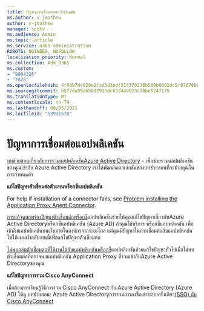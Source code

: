 ```yaml
---
title: ปัญหาการเชื่อมต่อแอปพลิเคชัน
ms.author: v-jmathew
author: v-jmathew
manager: scotv
ms.audience: Admin
ms.topic: article
ms.service: o365-administration
ROBOTS: NOINDEX, NOFOLLOW
localization_priority: Normal
ms.collection: Adm_O365
ms.custom:
- "9004326"
- "7825"
ms.openlocfilehash: 4f8d97d4820e2fad5d3bdf314370236b509b6081dc5f87078995282e72da0c18
ms.sourcegitcommit: b5f7da89a650d2915dc652449623c78be6247175
ms.translationtype: MT
ms.contentlocale: th-TH
ms.lasthandoff: 08/05/2021
ms.locfileid: "53931570"
---
```

# <a name="application-connection-issues"></a>ปัญหาการเชื่อมต่อแอปพลิเคชัน

[บทช่วยสอนเกี่ยวกับการรวมแอปพลิเคชันAzure Active Directory](https://docs.microsoft.com/azure/active-directory/saas-apps/tutorial-list) - เพื่อช่วยรวมแอปพลิเคชันของคุณเข้ากับ Azure Active Directory เราได้พัฒนาคอลเลกชันของบทช่วยสอนที่จะช่วยคุณในการกําหนดค่า

**แก้ไขปัญหาตัวเชื่อมต่อตัวแทนพร็อกซีแอปพลิเคชัน**

For help if installation of a connector fails, see [Problem installing the Application Proxy Agent Connector](https://docs.microsoft.com/azure/active-directory/manage-apps/application-proxy-connector-installation-problem).

[การแก้จุดบกพร่องปัญหาตัวเชื่อมต่อพร็อกซี](https://docs.microsoft.com/azure/active-directory/manage-apps/application-proxy-debug-connectors)แอปพลิเคชันช่วยให้คุณแก้ไขปัญหาเกี่ยวกับAzure Active Directoryพร็อกซีแอปพลิเคชัน (Azure AD) ถ้าคุณใช้บริการ พร็อกซีแอปพลิเคชัน เพื่อเข้าถึงแอปพลิเคชันบนเว็บภายในองค์กรจากระยะไกล แต่คุณมีปัญหาในการเชื่อมต่อกับแอปพลิเคชัน ให้ใช้แผนผังลดับงานนี้เพื่อแก้ไขปัญหาตัวเชื่อมต่อ

[ไม่พบกลุ่มตัวเชื่อมต่อที่ใช้งานได้กับแอปพลิเคชันพร็อกซี](https://docs.microsoft.com/azure/active-directory/manage-apps/application-proxy-connectivity-no-working-connector)แอปพลิเคชันช่วยแก้ไขปัญหาทั่วไปเมื่อไม่พบตัวเชื่อมต่อที่ตรวจพบแอปพลิเคชัน Application Proxy ที่รวมเข้ากับAzure Active Directoryของคุณ

**แก้ไขปัญหาการรวม Cisco AnyConnect**

เมื่อต้องการเรียนรู้วิธีการรวม Cisco AnyConnect กับ Azure Active Directory (Azure AD) ให้ดู บทช่วยสอน: Azure Active Directoryการรวมการลงชื่อเข้าระบบครั้งเดียว[(SSO) กับ Cisco AnyConnect](https://docs.microsoft.com/azure/active-directory/saas-apps/cisco-anyconnect)
